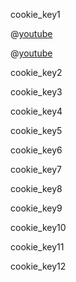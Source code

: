 cookie_key1


@[youtube](s-0Kaj1RIXc)


@[youtube](d9ZtK9Sb6G4)



cookie_key2



cookie_key3



cookie_key4



cookie_key5



cookie_key6



cookie_key7



cookie_key8




cookie_key9


cookie_key10


cookie_key11


cookie_key12
